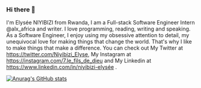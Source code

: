 ### Hi there 👋

I'm Elysée NIYIBIZI from Rwanda, I am a Full-stack Software Engineer Intern @alx_africa and writer. I love programming, reading, writing and speaking. As a Software Engineer, I enjoy using my obsessive attention to detail, my unequivocal love for making things that change the world. That's why I like to make things that make a difference. You can check out My Twitter at https://twitter.com/Niyibizi_Elyse, My Instagram at https://instagram.com/7.le_fils_de_dieu and My Linkedin at https://www.linkedin.com/in/niyibizi-elysée .

[![Anurag's GitHub stats](https://github-readme-stats.vercel.app/api?username=elyse502)](https://github.com/anuraghazra/github-readme-stats)

